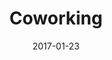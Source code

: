 ---
title: Coworking
description: Coworking provides top tier space in two parts in Rome city to accommodate between 50-200 professionals on any given day. I led the entire end-to-end process in the design and implementation, featuring the main website, locations and a booking system.
client: LAND HO
skills:
  - Product Design
  - User Experience
  - User Interface
  - Interaction Design
date: 2017-01-23
layout: work
permalink: false
---